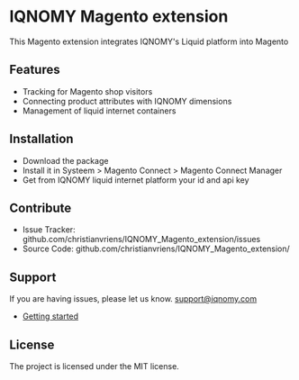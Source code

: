 # IQNOMY Magento extension

This Magento extension integrates IQNOMY's Liquid platform into Magento

Features
--------

- Tracking for Magento shop visitors
- Connecting product attributes with IQNOMY dimensions
- Management of liquid internet containers

Installation
------------

- Download the package
- Install it in Systeem > Magento Connect > Magento Connect Manager
- Get from IQNOMY liquid internet platform your id and api key

Contribute
----------

- Issue Tracker: github.com/christianvriens/IQNOMY_Magento_extension/issues
- Source Code: github.com/christianvriens/IQNOMY_Magento_extension/

Support
-------

If you are having issues, please let us know.
support@iqnomy.com
- [Getting started](http://support.iqnomy.com/index.php?title=IQNOMY_Magento_extension "Getting started")

License
-------

The project is licensed under the MIT license.
